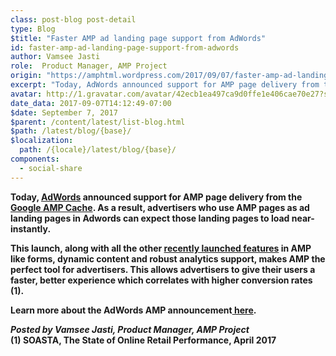 ```yaml
---
class: post-blog post-detail
type: Blog
$title: "Faster AMP ad landing page support from AdWords"
id: faster-amp-ad-landing-page-support-from-adwords
author: Vamsee Jasti
role:  Product Manager, AMP Project
origin: "https://amphtml.wordpress.com/2017/09/07/faster-amp-ad-landing-page-support-from-adwords/amp/"
excerpt: "Today, AdWords announced support for AMP page delivery from the Google AMP Cache. As a result, advertisers who use AMP pages as ad landing pages in Adwords can expect those landing pages to load near-instantly. This launch, along with all the other recently launched features in AMP like forms, dynamic content and robust analytics support, makes [&#8230;]"
avatar: http://1.gravatar.com/avatar/42ecb1ea497ca9d0ffe1e406cae70e27?s=96&d=identicon&r=G
date_data: 2017-09-07T14:12:49-07:00
$date: September 7, 2017
$parent: /content/latest/list-blog.html
$path: /latest/blog/{base}/
$localization:
  path: /{locale}/latest/blog/{base}/
components:
  - social-share
---
```


<div class="amp-wp-article-content">
<p><strong>Today, </strong><a href="https://adwords.google.com/home/#?modal_active=none"><strong>AdWords</strong></a><strong> announced support for AMP page delivery from the </strong><a href="https://developers.google.com/amp/cache/"><strong>Google AMP Cache</strong></a><strong>. As a result, advertisers who use AMP pages as ad landing pages in Adwords can expect those landing pages to load near-instantly.</strong></p>
<p><strong>This launch, along with all the other </strong><a href="https://www.ampproject.org/latest/blog/e-commerce-at-the-speed-of-amp/"><strong>recently launched features</strong></a><strong> in AMP like forms, dynamic content and robust analytics support, makes AMP the perfect tool for advertisers. This allows advertisers to give their users a faster, better experience which correlates with higher conversion rates (</strong><strong>1)</strong><strong>. </strong></p>
<p><strong>Learn more about the AdWords AMP announcement</strong><a href="https://adwords.googleblog.com/2017/09/speed-up-your-search-text-ads-with-amp.html"><strong> here</strong></a><strong>. </strong></p>
<p><i><strong>Posted by Vamsee Jasti, Product Manager, AMP Project</strong></i><br />
<strong>(1) </strong><strong>SOASTA, The State of Online Retail Performance, April 2017</strong></p><br />  
</div>

